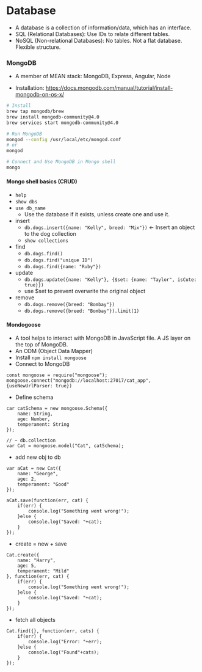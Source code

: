 # Database

* A database is a collection of information/data, which has an interface.
* SQL (Relational Databases): Use IDs to relate different tables.
* NoSQL (Non-relational Databases): No tables. Not a flat database. Flexible structure.


### MongoDB
* A member of MEAN stack: MongoDB, Express, Angular, Node

* Installation: https://docs.mongodb.com/manual/tutorial/install-mongodb-on-os-x/
```bash
# Install
brew tap mongodb/brew
brew install mongodb-community@4.0
brew services start mongodb-community@4.0

# Run MongoDB
mongod --config /usr/local/etc/mongod.conf
# or
mongod

# Connect and Use MongoDB in Mongo shell
mongo
```

#### Mongo shell basics (CRUD)
* `help`
* `show dbs`
* `use db_name`
    - Use the database if it exists, unless create one and use it.
* insert
    - `db.dogs.insert({name: "Kelly", breed: "Mix"})` <- Insert an object to the dog collection
    - `show collections`
* find
    - `db.dogs.find()`
    - `db.dogs.find("unique ID")`
    - `db.dogs.find({name: "Ruby"})`
* update
    - `db.dogs.update({name: "Kelly"}, {$set: {name: "Taylor", isCute: true}})`
    - use $set to prevent overwrite the original object
* remove
    - `db.dogs.remove({breed: "Bombay"})`
    - `db.dogs.remove({breed: "Bombay"}).limit(1)`

#### Mondogoose
* A tool helps to interact with MongoDB in JavaScript file. A JS layer on the top of MongoDB.
* An ODM (Object Data Mapper)
* Install `npm install mongoose`
* Connect to MongoDB
```
const mongoose = require("mongoose");
mongoose.connect("mongodb://localhost:27017/cat_app", {useNewUrlParser: true})
```

* Define schema
```
car catSchema = new mongoose.Schema({
    name: String,
    age: Number,
    temperament: String
});

// ~ db.collection
var Cat = mongoose.model("Cat", catSchema); 
```

* add new obj to db
```
var aCat = new Cat({
    name: "George",
    age: 2,
    temperament: "Good"
});

aCat.save(function(err, cat) {
    if(err) {
        console.log("Something went wrong!");
    }else {
        console.log("Saved: "+cat);
    }
});
```

* create = new + save
```
Cat.create({
    name: "Harry",
    age: 5,
    temperament: "Mild"
}, function(err, cat) {
    if(err) {
        console.log("Something went wrong!");
    }else {
        console.log("Saved: "+cat);
    }
});

```

* fetch all objects
```
Cat.find({}, function(err, cats) {
    if(err) {
        console.log("Error: "+err);
    }else {
        console.log("Found"+cats);
    }
});
```
